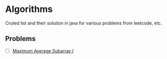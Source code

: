 # Algorithms

Cruted list and their solution in java for various problems from leetcode, etc.

## Problems

- [ ] [Maximum Average Subarray I](https://www.unlockprogramming.com/blog/algorithms/find-maximum-average-of-sub-arrays/)
